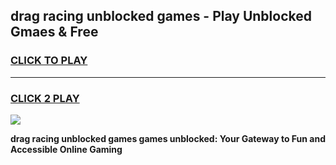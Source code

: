 
## drag racing unblocked games - Play Unblocked Gmaes & Free
<h3>
<a href="https://premium.freeplayer.one?title=drag_racing_unblocked_games&ref=19F">CLICK TO PLAY</a></h3>
<hr>

<h3>
<a href="https://premium.freeplayer.one?title=drag_racing_unblocked_games&ref=19F">CLICK 2 PLAY</a>
  
</h3>

<a href="https://premium.freeplayer.one?title=drag_racing_unblocked_games&ref=19F/"><img src="https://clearcache.store/games.png"></a>


**drag racing unblocked games games unblocked: Your Gateway to Fun and Accessible Online Gaming**
